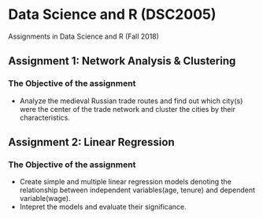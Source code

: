 # Data Science and R (DSC2005)
Assignments in Data Science and R (Fall 2018)

## Assignment 1: Network Analysis & Clustering

### The Objective of the assignment  

* Analyze the medieval Russian trade routes and find out which city(s) were the center of the trade network and cluster the cities by their characteristics.

## Assignment 2: Linear Regression

### The Objective of the assignment  

* Create simple and multiple linear regression models denoting the relationship between independent variables(age, tenure) and dependent variable(wage).
* Intepret the models and evaluate their significance.
